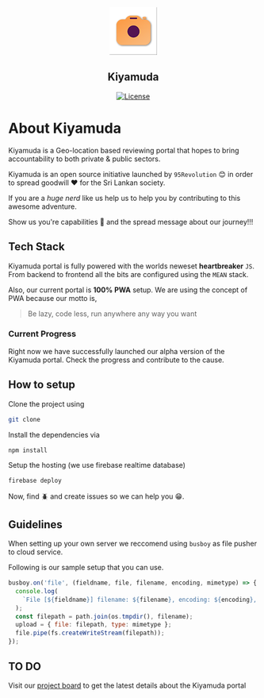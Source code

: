 <p align="center">
<img src="https://github.com/95Revolution/Kiyamuda-pwa/blob/master/public/src/images/icons/app-icon-96x96.png" alt="Kiyamuda">
</p>
<h2 align="center">Kiyamuda</h2>

<p align="center">
<a href="https://github.com/95Revolution/Kiyamuda-pwa/blob/master/LICENSE"><img src="https://poser.pugx.org/laravel/framework/license.svg" alt="License"></a>
</p>

# About Kiyamuda

Kiyamuda is a Geo-location based reviewing portal that hopes to bring accountability to both private & public sectors.

Kiyamuda is an open source initiative launched by `95Revolution` :blush: in order to spread goodwill :heart: for the Sri Lankan society.

If you are a _huge nerd_ like us help us to help you by contributing to this awesome adventure.

Show us you're capabilities :muscle: and the spread message about our journey!!!

## Tech Stack

Kiyamuda portal is fully powered with the worlds neweset **heartbreaker** `JS`. From backend to frontend all the bits are configured using the `MEAN` stack.

Also, our current portal is **100% PWA** setup. We are using the concept of PWA because our motto is,

> Be lazy, code less, run anywhere any way you want

### Current Progress

Right now we have successfully launched our alpha version of the Kiyamuda portal. Check the progress and contribute to the cause.

## How to setup

Clone the project using

```sh
git clone
```

Install the dependencies via

```sh
npm install
```

Setup the hosting (we use firebase realtime database)

```sh
firebase deploy
```

Now, find :beetle: and create issues so we can help you :grin:.

## Guidelines

When setting up your own server we reccomend using `busboy` as file pusher to cloud service.

Following is our sample setup that you can use.

```js
busboy.on('file', (fieldname, file, filename, encoding, mimetype) => {
  console.log(
    `File [${fieldname}] filename: ${filename}, encoding: ${encoding}, mimetype: ${mimetype}`
  );
  const filepath = path.join(os.tmpdir(), filename);
  upload = { file: filepath, type: mimetype };
  file.pipe(fs.createWriteStream(filepath));
});
```

## TO DO

Visit our [project board](https://github.com/95Revolution/Kiyamuda-pwa/projects/1) to get the latest details about the Kiyamuda portal
